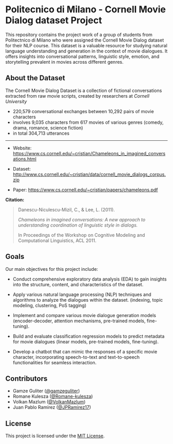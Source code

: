 # Politecnico di Milano - Cornell Movie Dialog dataset Project

This repository contains the project work of a group of students from Politectnico di Milano who were assigned the Cornell Movie Dialog dataset for their NLP course. This dataset is a valuable resource for studying natural language understanding and generation in the context of movie dialogues. It offers insights into conversational patterns, linguistic style, emotion, and storytelling prevalent in movies across different genres.

## About the Dataset

The Cornell Movie Dialog Dataset is a collection of fictional conversations extracted from raw movie scripts, created by researchers at *Cornell University*
- 220,579 conversational exchanges between 10,292 pairs of movie characters
- involves 9,035 characters from 617 movies of various genres (comedy, drama, romance, science fiction)
- in total 304,713 utterances

-----
- Website: https://www.cs.cornell.edu/~cristian/Chameleons_in_imagined_conversations.html

- Dataset: http://www.cs.cornell.edu/~cristian/data/cornell_movie_dialogs_corpus.zip

- Paper: https://www.cs.cornell.edu/~cristian/papers/chameleons.pdf

**Citation:**
>Danescu-Niculescu-Mizil, C., & Lee, L. (2011).
>
> *Chameleons in imagined conversations: A new approach to understanding coordination of linguistic style in dialogs.*
>
> In Proceedings of the Workshop on Cognitive Modeling and Computational Linguistics, ACL 2011.


## Goals

Our main objectives for this project include:

- Conduct comprehensive exploratory data analysis (EDA) to gain insights into the structure, content, and characteristics of the dataset.

- Apply various natural language processing (NLP) techniques and algorithms to analyze the dialogues within the dataset. (indexing, topic modeling, clustering, PoS tagging)

- Implement and compare various movie dialogue generation models (encoder-decoder, attention mechanisms, pre-trained models, fine-tuning).

- Build and evaluate classification regression models to predict metadata for movie dialogues (linear models, pre-trained models, fine-tuning).

- Develop a chatbot that can mimic the responses of a specific movie character, incorporating speech-to-text and text-to-speech functionalities for seamless interaction.

## Contributors

- Gamze Guliter ([@gamzeguliter](https://github.com/gamzeguliter))
- Romane Kulesza ([@Romane-kulesza](https://github.com/Romane-kulesza))
- Volkan Mazlum ([@VolkanMazlum](https://github.com/VolkanMazlum))
- Juan Pablo Ramirez ([@JPRamirez17](https://github.com/JPRamirez17))

## License

This project is licensed under the [MIT License](LICENSE).

